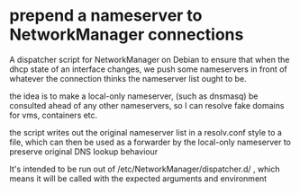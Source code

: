 # prepend a nameserver to NetworkManager connections

A dispatcher script for NetworkManager on Debian to ensure that when the dhcp state of an interface changes, we push some nameservers in front of whatever the connection thinks the nameserver list ought to be.

the idea is to make a local-only nameserver, (such as dnsmasq) be consulted ahead of any other nameservers, so I can resolve fake domains for vms, containers etc.

the script writes out the original nameserver list in a resolv.conf style to a file, which can then be used as a forwarder by the local-only nameserver to preserve original DNS lookup behaviour

It's intended to be run out of /etc/NetworkManager/dispatcher.d/ , which means it will be called with the expected arguments and environment

